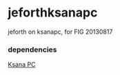 jeforthksanapc
==============

jeforth on ksanapc, for FIG 20130817


### dependencies
<a href="https://github.com/yapcheahshen/ksanapc">Ksana PC</a>